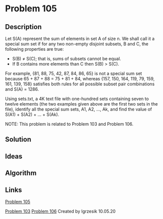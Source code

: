 # Problem 105

## Description
Let S(A) represent the sum of elements in set A of size n. We shall call it a special sum set if for any two non-empty 
disjoint subsets, B and C, the following properties are true:

* S(B) ≠ S(C); that is, sums of subsets cannot be equal.
* If B contains more elements than C then S(B) > S(C).


For example, {81, 88, 75, 42, 87, 84, 86, 65} is not a special sum set because 65 + 87 + 88 = 75 + 81 + 84, whereas 
{157, 150, 164, 119, 79, 159, 161, 139, 158} satisfies both rules for all possible subset pair combinations and S(A) = 1286.

Using sets.txt, a 4K text file with one-hundred sets containing seven to 
twelve elements (the two examples given above are the first two sets in the file), identify all the special sum sets, 
A1, A2, ..., Ak, and find the value of S(A1) + S(A2) + ... + S(Ak).

NOTE: This problem is related to Problem 103 and Problem 106.

## Solution

## Ideas

## Algorithm

## Links
[Problem 105](https://projecteuler.net/problem=105)


[Problem 103](https://projecteuler.net/problem=103)
[Problem 106](https://projecteuler.net/problem=106)
Created by lgrzesik 10.05.20



